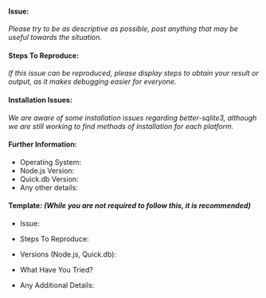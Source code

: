 #### Issue:
*Please try to be as descriptive as possible, post anything that may be useful towards the situation.*

#### Steps To Reproduce:
*If this issue can be reproduced, please display steps to obtain your result or output, as it makes debugging easier for everyone.*

#### Installation Issues:
*We are aware of some installation issues regarding better-sqlite3, although we are still working to find methods of installation for each platform.*

#### Further Information:
- Operating System:
- Node.js Version:
- Quick.db Version:
- Any other details:

#### Template: *(While you are not required to follow this, it is recommended)*
- Issue:

- Steps To Reproduce:

- Versions (Node.js, Quick.db):

- What Have You Tried?

- Any Additional Details:
